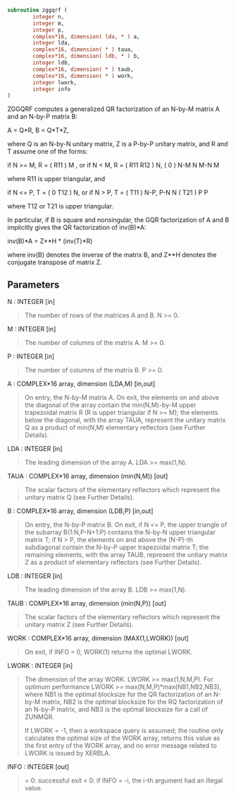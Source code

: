 ```fortran
subroutine zggqrf (
        integer n,
        integer m,
        integer p,
        complex*16, dimension( lda, * ) a,
        integer lda,
        complex*16, dimension( * ) taua,
        complex*16, dimension( ldb, * ) b,
        integer ldb,
        complex*16, dimension( * ) taub,
        complex*16, dimension( * ) work,
        integer lwork,
        integer info
)
```

ZGGQRF computes a generalized QR factorization of an N-by-M matrix A
and an N-by-P matrix B:

A = Q\*R,        B = Q\*T\*Z,

where Q is an N-by-N unitary matrix, Z is a P-by-P unitary matrix,
and R and T assume one of the forms:

if N >= M,  R = ( R11 ) M  ,   or if N < M,  R = ( R11  R12 ) N,
(  0  ) N-M                         N   M-N
M

where R11 is upper triangular, and

if N <= P,  T = ( 0  T12 ) N,   or if N > P,  T = ( T11 ) N-P,
P-N  N                           ( T21 ) P
P

where T12 or T21 is upper triangular.

In particular, if B is square and nonsingular, the GQR factorization
of A and B implicitly gives the QR factorization of inv(B)\*A:

inv(B)\*A = Z\*\*H \* (inv(T)\*R)

where inv(B) denotes the inverse of the matrix B, and Z\*\*H denotes the
conjugate transpose of matrix Z.

## Parameters
N : INTEGER [in]
> The number of rows of the matrices A and B. N >= 0.

M : INTEGER [in]
> The number of columns of the matrix A.  M >= 0.

P : INTEGER [in]
> The number of columns of the matrix B.  P >= 0.

A : COMPLEX\*16 array, dimension (LDA,M) [in,out]
> On entry, the N-by-M matrix A.
> On exit, the elements on and above the diagonal of the array
> contain the min(N,M)-by-M upper trapezoidal matrix R (R is
> upper triangular if N >= M); the elements below the diagonal,
> with the array TAUA, represent the unitary matrix Q as a
> product of min(N,M) elementary reflectors (see Further
> Details).

LDA : INTEGER [in]
> The leading dimension of the array A. LDA >= max(1,N).

TAUA : COMPLEX\*16 array, dimension (min(N,M)) [out]
> The scalar factors of the elementary reflectors which
> represent the unitary matrix Q (see Further Details).

B : COMPLEX\*16 array, dimension (LDB,P) [in,out]
> On entry, the N-by-P matrix B.
> On exit, if N <= P, the upper triangle of the subarray
> B(1:N,P-N+1:P) contains the N-by-N upper triangular matrix T;
> if N > P, the elements on and above the (N-P)-th subdiagonal
> contain the N-by-P upper trapezoidal matrix T; the remaining
> elements, with the array TAUB, represent the unitary
> matrix Z as a product of elementary reflectors (see Further
> Details).

LDB : INTEGER [in]
> The leading dimension of the array B. LDB >= max(1,N).

TAUB : COMPLEX\*16 array, dimension (min(N,P)) [out]
> The scalar factors of the elementary reflectors which
> represent the unitary matrix Z (see Further Details).

WORK : COMPLEX\*16 array, dimension (MAX(1,LWORK)) [out]
> On exit, if INFO = 0, WORK(1) returns the optimal LWORK.

LWORK : INTEGER [in]
> The dimension of the array WORK. LWORK >= max(1,N,M,P).
> For optimum performance LWORK >= max(N,M,P)\*max(NB1,NB2,NB3),
> where NB1 is the optimal blocksize for the QR factorization
> of an N-by-M matrix, NB2 is the optimal blocksize for the
> RQ factorization of an N-by-P matrix, and NB3 is the optimal
> blocksize for a call of ZUNMQR.
> 
> If LWORK = -1, then a workspace query is assumed; the routine
> only calculates the optimal size of the WORK array, returns
> this value as the first entry of the WORK array, and no error
> message related to LWORK is issued by XERBLA.

INFO : INTEGER [out]
> = 0:  successful exit
> < 0:  if INFO = -i, the i-th argument had an illegal value.
